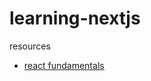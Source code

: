 # learning-nextjs

resources
- [react fundamentals](https://nextjs.org/learn/react-foundations/building-ui-with-components)
